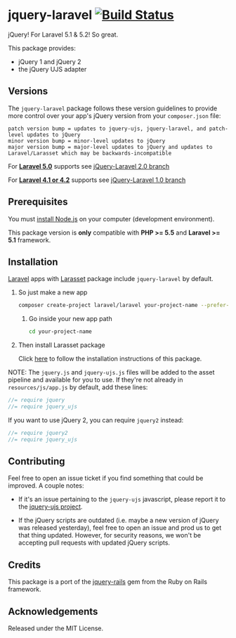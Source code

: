 # jquery-laravel [![Build Status](https://travis-ci.org/efficiently/jquery-laravel.png?branch=2.1)](http://travis-ci.org/efficiently/jquery-laravel)

jQuery! For Laravel 5.1 & 5.2! So great.

This package provides:

  * jQuery 1 and jQuery 2
  * the jQuery UJS adapter

## Versions

The `jquery-laravel` package follows these version guidelines
to provide more control over your app's jQuery version from your `composer.json` file:

```
patch version bump = updates to jquery-ujs, jquery-laravel, and patch-level updates to jQuery
minor version bump = minor-level updates to jQuery
major version bump = major-level updates to jQuery and updates to Laravel/Larasset which may be backwards-incompatible
```

For [**Laravel 5.0**](http://laravel.com/docs/5.0) supports see [jQuery-Laravel 2.0 branch](https://github.com/efficiently/jquery-laravel/tree/2.0)

For [**Laravel 4.1 or 4.2**](http://laravel.com/docs/4.2) supports see [jQuery-Laravel 1.0 branch](https://github.com/efficiently/jquery-laravel/tree/1.0)

## Prerequisites

You must [install Node.js](http://nodejs.org) on your computer (development environment).

This package version is **only** compatible with **PHP >= 5.5** and **Laravel >= 5.1** framework.

## Installation

[Laravel](http://laravel.com) apps with [Larasset](https://github.com/efficiently/larasset/tree/1.0) package include `jquery-laravel` by default.

1. So just make a new app

    ```sh
    composer create-project laravel/laravel your-project-name --prefer-dist
    ```

    1. Go inside your new app path

        ```sh
        cd your-project-name
        ```

2. Then install Larasset package

    Click [here](https://github.com/efficiently/larasset/tree/1.0/README.md#installation) to follow the installation instructions of this package.

NOTE: The `jquery.js` and `jquery-ujs.js` files will be added to the asset pipeline and available for you to use.
If they're not already in `resources/js/app.js` by default, add these lines:

```js
//= require jquery
//= require jquery_ujs
```

If you want to use jQuery 2, you can require `jquery2` instead:

```js
//= require jquery2
//= require jquery_ujs
```

## Contributing

Feel free to open an issue ticket if you find something that could be improved. A couple notes:

* If it's an issue pertaining to the `jquery-ujs` javascript, please report it to the [jquery-ujs project](https://github.com/rails/jquery-ujs).

* If the jQuery scripts are outdated (i.e. maybe a new version of jQuery was released yesterday), feel free to open an issue and prod us to get that thing updated. However, for security reasons, we won't be accepting pull requests with updated jQuery scripts.

## Credits

This package is a port of the [jquery-rails](https://github.com/rails/jquery-rails) gem from the Ruby on Rails framework.

## Acknowledgements

Released under the MIT License.
